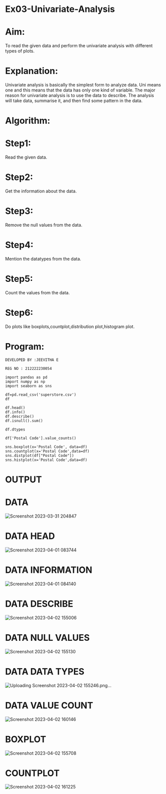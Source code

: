 
# Ex03-Univariate-Analysis
# Aim:

To read the given data and perform the univariate analysis with different types of plots.

# Explanation:
Univariate analysis is basically the simplest form to analyze data. Uni means one and this means that the data has only one kind of variable. The major reason for univariate analysis is to use the data to describe. The analysis will take data, summarise it, and then find some pattern in the data.

# Algorithm:
# Step1:
Read the given data.

# Step2:
Get the information about the data.

# Step3:
Remove the null values from the data.

# Step4:
Mention the datatypes from the data.

# Step5:
Count the values from the data.

# Step6:
Do plots like boxplots,countplot,distribution plot,histogram plot.

# Program:
```
DEVELOPED BY :JEEVITHA E

REG NO : 212222230054

import pandas as pd
import numpy as np
import seaborn as sns

df=pd.read_csv('superstore.csv')
df

df.head()
df.info()
df.describe()
df.isnull().sum()

df.dtypes

df['Postal Code'].value_counts()

sns.boxplot(x='Postal Code', data=df)
sns.countplot(x='Postal Code',data=df)
sns.distplot(df["Postal Code"])
sns.histplot(x='Postal Code',data=df)
```
# OUTPUT
# DATA

![Screenshot 2023-03-31 204847](https://user-images.githubusercontent.com/118708245/229262517-bab65326-930d-4375-92c3-e84271000da7.png)

# DATA HEAD

![Screenshot 2023-04-01 083744](https://user-images.githubusercontent.com/118708245/229262977-aac51dc5-5ca8-45c2-9c1a-97ecb5812291.png)

# DATA INFORMATION

![Screenshot 2023-04-01 084140](https://user-images.githubusercontent.com/118708245/229308756-857ed371-e9e8-4186-a12d-62e84384ef46.png)


# DATA DESCRIBE

![Screenshot 2023-04-02 155006](https://user-images.githubusercontent.com/118708245/229347110-5fdfad44-d7f9-4526-9c75-c3e32c283a6f.png)

# DATA NULL VALUES

![Screenshot 2023-04-02 155130](https://user-images.githubusercontent.com/118708245/229347185-ee77091a-2cc3-4ec6-9b44-27fd01cf25c3.png)

# DATA DATA TYPES

![Uploading Screenshot 2023-04-02 155246.png…]()


# DATA VALUE COUNT

![Screenshot 2023-04-02 160146](https://user-images.githubusercontent.com/118708245/229347658-67317a2a-213b-4081-8ccb-3346432cbffd.png)


# BOXPLOT

![Screenshot 2023-04-02 155708](https://user-images.githubusercontent.com/118708245/229347534-5a9752ff-4321-4baa-adf3-323bb5bd7434.png)

# COUNTPLOT

![Screenshot 2023-04-02 161225](https://user-images.githubusercontent.com/118708245/229348225-814e4175-eb86-45f5-8ff9-9e86f90ac28a.png)



